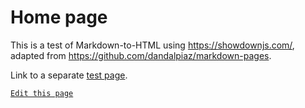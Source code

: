 # Home page

This is a test of Markdown-to-HTML using <https://showdownjs.com/>, adapted from <https://github.com/dandalpiaz/markdown-pages>.

Link to a separate [test page](?page=test).

<!-- link to edit (GitHub login and permission required) -->
[`Edit this page`](https://https://github.com/thomas-ccamlr/docs-test/edit/main/readme.md)
